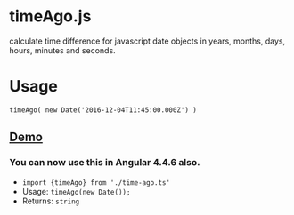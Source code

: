 # timeAgo.js
calculate time difference for javascript date objects in years, months, days, hours, minutes and seconds.

# Usage
`timeAgo( new Date('2016-12-04T11:45:00.000Z') )`

## [Demo](https://jsfiddle.net/j33r60xx/)

### You can now use this in Angular 4.4.6 also.
- `import {timeAgo} from './time-ago.ts'`
- Usage:  `timeAgo(new Date());`  
- Returns: `string`
